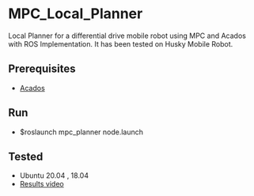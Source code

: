 # MPC_Local_Planner
Local Planner for a differential drive mobile robot using MPC and Acados with ROS Implementation. It has been tested on Husky Mobile Robot.

## Prerequisites
- [Acados](https://github.com/acados/acados)

## Run
- $roslaunch mpc_planner node.launch

## Tested
- Ubuntu 20.04 , 18.04
- [Results video](https://www.youtube.com/watch?v=_dgcIUr5awI)
 

